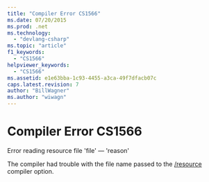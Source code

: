 ```yaml
---
title: "Compiler Error CS1566"
ms.date: 07/20/2015
ms.prod: .net
ms.technology: 
  - "devlang-csharp"
ms.topic: "article"
f1_keywords: 
  - "CS1566"
helpviewer_keywords: 
  - "CS1566"
ms.assetid: e1e63bba-1c93-4455-a3ca-49f7dfacb07c
caps.latest.revision: 7
author: "BillWagner"
ms.author: "wiwagn"
---
```

# Compiler Error CS1566
Error reading resource file 'file' — 'reason'  
  
 The compiler had trouble with the file name passed to the [/resource](../../csharp/language-reference/compiler-options/resource-compiler-option.md) compiler option.
